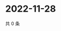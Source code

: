 # 2022-11-28

共 0 条

<!-- BEGIN WEIBO -->
<!-- 最后更新时间 Mon Nov 28 2022 20:28:52 GMT+0800 (China Standard Time) -->

<!-- END WEIBO -->
